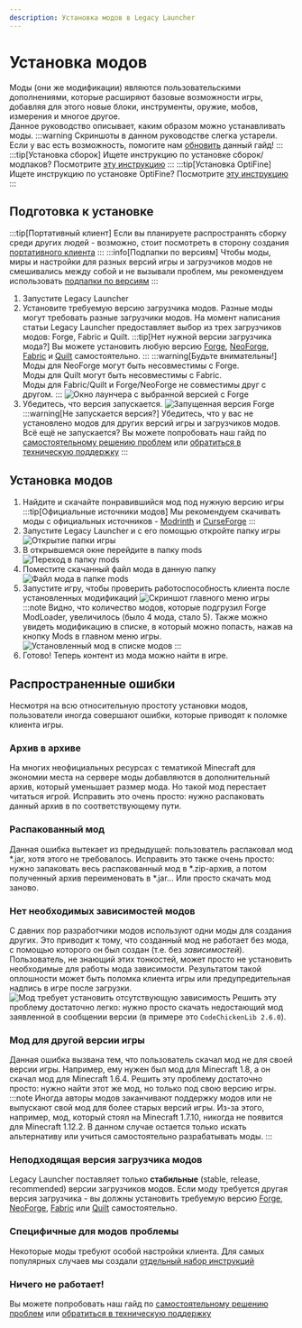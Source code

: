 ```yaml
---
description: Установка модов в Legacy Launcher
---
```

# Установка модов
Моды (они же модификации) являются пользовательскими дополнениями, которые расширяют базовые возможности игры, добавляя для этого новые блоки, инструменты, оружие, мобов, измерения и многое другое.  
Данное руководство описывает, каким образом можно устанавливать моды.
:::warning
Скриншоты в данном руководстве слегка устарели.  
Если у вас есть возможность, помогите нам [обновить](https://github.com/LegacyLauncher/docs/pulls) данный гайд!
:::
:::tip[Установка сборок]
Ищете инструкцию по установке сборок/модпаков? Посмотрите [эту инструкцию](./modpacks)
:::
:::tip[Установка OptiFine]
Ищете инструкцию по установке OptiFine? Посмотрите [эту инструкцию](./optifine)
:::

## Подготовка к установке
:::tip[Портативный клиент]
Если вы планируете распространять сборку среди других людей - возможно, стоит посмотреть в сторону создания [портативного клиента](../launcher/portable)
:::
:::info[Подпапки по версиям]
Чтобы моды, миры и настройки для разных версий игры и загрузчиков модов не смешивались между собой и не вызывали проблем, мы рекомендуем использовать [подпапки по версиям](../launcher/subfolders)
:::
1. Запустите Legacy Launcher
2. Установите требуемую версию загрузчика модов. Разные моды могут требовать разные загрузчики модов. На момент написания статьи Legacy Launcher предоставляет выбор из трех загрузчиков модов: Forge, Fabric и Quilt.
    :::tip[Нет нужной версии загрузчика мода?]
    Вы можете установить любую версию [Forge](./forge), [NeoForge](./neoforge), [Fabric](./fabric) и [Quilt](./quilt) самостоятельно.
    :::
    :::warning[Будьте внимательны!]
    Моды для NeoForge могут быть несовместимы с Forge.  
    Моды для Quilt могут быть несовместимы с Fabric.  
    Моды для Fabric/Quilt и Forge/NeoForge не совместимы друг с другом.
    :::
    ![Окно лаунчера с выбранной версией с Forge](./img/mods_installforge.png)
3. Убедитесь, что версия запускается.
    ![Запущенная версия Forge](./img/mods_forgeinstalled.png)
    :::warning[Не запускается версия?]
    Убедитесь, что у вас не установлено модов для других версий игры и загрузчиков модов.  
    Всё ещё не запускается? Вы можете попробовать наш гайд по [самостоятельному решению проблем](../troubleshooting/self-repair) или [обратиться в техническую поддержку](../support/game)
    :::

## Установка модов
1. Найдите и скачайте понравившийся мод под нужную версию игры
    :::tip[Официальные источники модов]
    Мы рекомендуем скачивать моды с официальных источников - [Modrinth](https://modrinth.com/mods) и [CurseForge](https://www.curseforge.com/minecraft/search?class=mc-mods)
    :::
2. Запустите Legacy Launcher и с его помощью откройте папку игры
    ![Открытие папки игры](./img/mods_openclientdir.png)
3. В открывшемся окне перейдите в папку mods
    ![Переход в папку mods](./img/mods_openedclientdir.png)
4. Поместите скачанный файл мода в данную папку
    ![Файл мода в папке mods](./img/mods_modinmodsfolder.png)
5. Запустите игру, чтобы проверить работоспособность клиента после установленных модификаций
    ![Скриншот главного меню игры](./img/mods_modingame.png)
    :::note
    Видно, что количество модов, которые подгрузил Forge ModLoader, увеличилось (было 4 мода, стало 5). Также можно увидеть модификацию в списке, в который можно попасть, нажав на кнопку Mods в главном меню игры.
    ![Установленный мод в списке модов](./img/mods_modiningamemodlist.png)
    :::
6. Готово! Теперь контент из мода можно найти в игре.

## Распространенные ошибки
Несмотря на всю относительную простоту установки модов, пользователи иногда совершают ошибки, которые приводят к поломке клиента игры.

### Архив в архиве
На многих неофициальных ресурсах с тематикой Minecraft для экономии места на сервере моды добавляются в дополнительный архив, который уменьшает размер мода. Но такой мод перестает читаться игрой. Исправить это очень просто: нужно распаковать данный архив в по соответствующему пути.

### Распакованный мод
Данная ошибка вытекает из предыдущей: пользователь распаковал мод *.jar, хотя этого не требовалось. Исправить это также очень просто: нужно запаковать весь распакованный мод в *.zip-архив, а потом полученный архив переименовать в *.jar… Или просто скачать мод заново.

### Нет необходимых зависимостей модов
С давних пор разработчики модов используют одни моды для создания других. Это приводит к тому, что созданный мод не работает без мода, с помощью которого он был создан (т.е. без *зависимостей*).  
Пользователь, не знающий этих тонкостей, может просто не установить необходимые для работы мода зависимости. Результатом такой оплошности может быть поломка клиента игры или предупредительная надпись в игре после загрузки.
![Мод требует установить отсутствующую зависимость](./img/mods_coreismissed.png)
Решить эту проблему достаточно легко: нужно просто скачать недостающий мод заявленной в сообщении версии (в примере это `CodeChickenLib 2.6.0`).

### Мод для другой версии игры
Данная ошибка вызвана тем, что пользователь скачал мод не для своей версии игры. Например, ему нужен был мод для Minecraft 1.8, а он скачал мод для Minecraft 1.6.4. Решить эту проблему достаточно просто: нужно найти этот же мод, но только под свою версию игры.
:::note
Иногда авторы модов заканчивают поддержку модов или не выпускают свой мод для более старых версий игры. Из-за этого, например, мод, который стоял на Minecraft 1.7.10, никогда не появится для Minecraft 1.12.2. В данном случае остается только искать альтернативу или учиться самостоятельно разрабатывать моды.
:::

### Неподходящая версия загрузчика модов
Legacy Launcher поставляет только **стабильные** (stable, release, recommended) версии загрузчиков модов. Если моду требуется другая версия загрузчика - вы должны установить требуемую версию [Forge](./forge), [NeoForge](./neoforge), [Fabric](./fabric) или [Quilt](./quilt) самостоятельно.

### Специфичные для модов проблемы
Некоторые моды требуют особой настройки клиента. Для самых популярных случаев мы создали [отдельный набор инструкций](/category/%D1%81%D0%BF%D0%B5%D1%86%D0%B8%D1%84%D0%B8%D1%87%D0%BD%D1%8B%D0%B5-%D0%B4%D0%BB%D1%8F-%D0%BC%D0%BE%D0%B4%D0%BE%D0%B2-%D0%BF%D1%80%D0%BE%D0%B1%D0%BB%D0%B5%D0%BC%D1%8B)

### Ничего не работает!
Вы можете попробовать наш гайд по [самостоятельному решению проблем](../troubleshooting/self-repair) или [обратиться в техническую поддержку](../support/game)